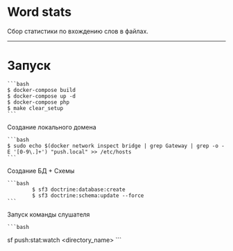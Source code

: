 Word stats
========================

Сбор статистики по вхождению слов в файлах.

--------------

Запуск
========================

    ```bash
    $ docker-compose build
    $ docker-compose up -d
    $ docker-compose php
    $ make clear_setup
    ```
    
Создание локального домена

    ```bash  
    $ sudo echo $(docker network inspect bridge | grep Gateway | grep -o -E '[0-9\.]+') "push.local" >> /etc/hosts
    ```
    
Создание БД + Схемы

    ```bash
            $ sf3 doctrine:database:create
            $ sf3 doctrine:schema:update --force
    ```
    
Запуск команды слушателя

    ```bash
sf push:stat:watch <directory_name>
    ```